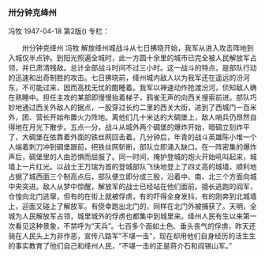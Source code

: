 ### 卅分钟克绛州
冯牧
1947-04-18
第2版()
专栏：

　　卅分钟克绛州
    冯牧
    解放绛州城战斗从七日拂晓开始，我军从进入攻击阵地到入城仅半点钟。到阳光照遍全城时，此一方圆十余里的城市已完全被人民解放军占领，并已肃清残敌。总计全部战斗时间不过三小时。这一战斗的特点，是部队行动的迅速和出奇制胜的攻击。七日拂晓前，绛州城内敌人以为我军还在遥远的汾河东，不可能过来，因而高枕无忧的酣睡着。我军以神速动作抢渡汾河，侦知敌人确在熟睡中。担任主攻的某部即慢慢抬着梯子，鸦雀无声的向西关搜索前进。部队巧妙地通过西关外敌人的据点，一股穿过长约二里的西关大街，进到了西城门一百米外，团、营长开始布置火力阵地。离他们几十米达的大碉堡上，敌人哨兵仍昂然自得地在月光下散步。五点一分，战斗从城外两个碉堡的爆炸开始，暗碉立刻炸平了，大碉堡在依靠着外面的铁丝网回击着。几分钟后，年青的战斗英雄陈小堆一个人端着刺刀冲到碉堡跟前，把铁丝网斩断，部队立即涌入缺口。在一阵密集的爆炸声后，碉堡里的人由恐惧而屈服了。同一时间，掩护登城的炮火开始吼叫起来，城墙上一片红光。以战士王万瑞为首的登城部队飞快地登上了四丈高的城墙，顺利地占据了城西面三个制高点后，部队便立即分成三股，沿着中、南、北三个方面向城中央突进。敌人从梦中惊醒，解放军的战士已经站在他们面前。擅长逃跑的阎军，仓惶向北门逃窜，但有的在街上就被俘虏，有的吓得全身发抖，有的刚奔到北城墙上，迎面又碰上了解放军。有侥幸跑出北门的，同样在北门外被捕获了。天明，全城为人民解放军占领，城里城外的俘虏也都集中到城里来。绛州人民有生以来第一次看见这种景象，不禁呼为“天兵”。七百多个面如土色、垂头丧气的俘虏，昨天还骑在人民头上为非作恶，宣传八路军“不堪一击”，现在却用他们自身经历的活生生的事实教育了他们自己和绛州人民，“不堪一击的正是蒋介石和阎锡山军。”
